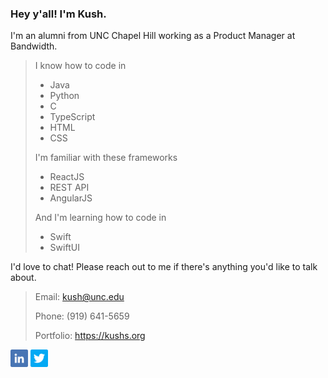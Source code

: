 ### Hey y'all! I'm Kush.
I'm an alumni from UNC Chapel Hill working as a Product Manager at Bandwidth.

> I know how to code in
> - Java
> - Python
> - C
> - TypeScript
> - HTML
> - CSS
>
> I'm familiar with these frameworks
> - ReactJS
> - REST API
> - AngularJS
> 
> And I'm learning how to code in
> - Swift
> - SwiftUI

I'd love to chat! Please reach out to me if there's anything you'd like to talk about.

> Email: kush@unc.edu
> 
> Phone: (919) 641-5659
>
> Portfolio: https://kushs.org

<a href="https://linkedin.com/in/kushsha" alt="LinkedIn"><img src="icons/linkedin.png" width=28px></a>
<a href="https://twitter.com/kushs_" alt="Twitter"><img src="icons/twitter.png" width=28px></a>
